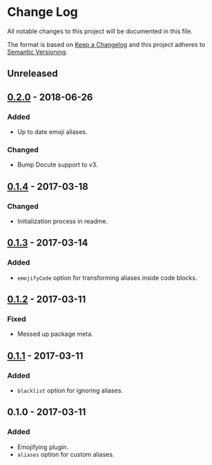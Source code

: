 # Change Log
All notable changes to this project will be documented in this file.

The format is based on [Keep a Changelog](http://keepachangelog.com/) and this project adheres to [Semantic Versioning](http://semver.org/).

## Unreleased
## [0.2.0] - 2018-06-26
### Added
- Up to date emoji aliases.

### Changed
- Bump Docute support to v3.

## [0.1.4] - 2017-03-18
### Changed
- Initialization process in readme.

## [0.1.3] - 2017-03-14
### Added
- `emojifyCode` option for transforming aliases inside code blocks.

## [0.1.2] - 2017-03-11
### Fixed
- Messed up package meta.

## [0.1.1] - 2017-03-11
### Added
- `blacklist` option for ignoring aliases.

## 0.1.0 - 2017-03-11
### Added
- Emojifying plugin.
- `aliases` option for custom aliases.

[Unreleased]: https://github.com/hkwu/docute-emojify/compare/v0.2.0...HEAD
[0.2.0]: https://github.com/hkwu/docute-emojify/compare/v0.1.4...v0.2.0
[0.1.4]: https://github.com/hkwu/docute-emojify/compare/v0.1.3...v0.1.4
[0.1.3]: https://github.com/hkwu/docute-emojify/compare/v0.1.2...v0.1.3
[0.1.2]: https://github.com/hkwu/docute-emojify/compare/v0.1.1...v0.1.2
[0.1.1]: https://github.com/hkwu/docute-emojify/compare/v0.1.0...v0.1.1
